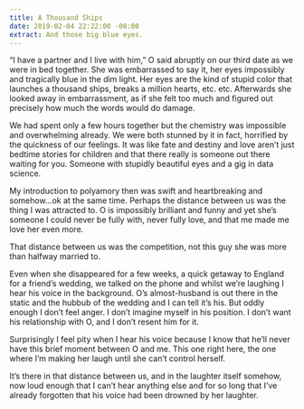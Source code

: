 ```yaml
---
title: A Thousand Ships
date: 2019-02-04 22:22:00 -08:00
extract: And those big blue eyes.
---
```


“I have a partner and I live with him,” O said abruptly on our third date as we were in bed together. She was embarrassed to say it, her eyes impossibly and tragically blue in the dim light. Her eyes are the kind of stupid color that launches a thousand ships, breaks a million hearts, etc. etc. Afterwards she looked away in embarrassment, as if she felt too much and figured out precisely how much the words would do damage. 
 
We had spent only a few hours together but the chemistry was impossible and overwhelming already. We were both stunned by it in fact, horrified by the quickness of our feelings. It was like fate and destiny and love aren’t just bedtime stories for children and that there really is someone out there waiting for you. Someone with stupidly beautiful eyes and a gig in data science.
 
My introduction to polyamory then was swift and heartbreaking and somehow...ok at the same time. Perhaps the distance between us was the thing I was attracted to. O is impossibly brilliant and funny and yet she’s someone I could never be fully with, never fully love, and that me made me love her even more.
 
That distance between us was the competition, not this guy she was more than halfway married to. 

Even when she disappeared for a few weeks, a quick getaway to England for a friend’s wedding, we talked on the phone and whilst we’re laughing I hear his voice in the background. O’s almost-husband is out there in the static and the hubbub of the wedding and I can tell it’s his. But oddly enough I don’t feel anger. I don’t imagine myself in his position. I don’t want his relationship with O, and I don’t resent him for it.

Surprisingly I feel pity when I hear his voice because I know that he’ll never have this brief moment between O and me. This one right here, the one where I’m making her laugh until she can’t control herself. 

It’s there in that distance between us, and in the laughter itself somehow, now loud enough that I can’t hear anything else and for so long that I’ve already forgotten that his voice had been drowned by her laughter.